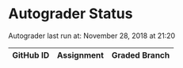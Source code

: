 # Autograder Status
Autograder last run at: November 28, 2018 at 21:20

| GitHub ID | Assignment | Graded Branch |
|-----------|------------|---------------|
